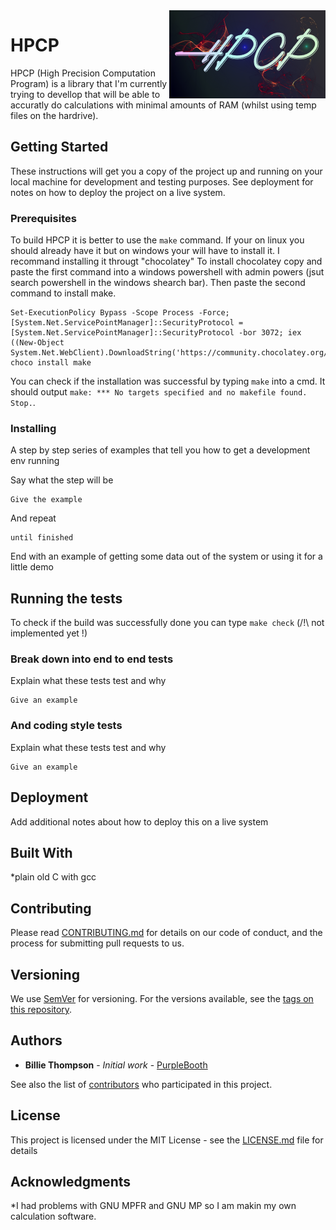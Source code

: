 <html><img align="right" src="./logo_HPCP_small.png"><h1>HPCP</h1></html>

HPCP (High Precision Computation Program) is a library that I'm currently trying to devellop that will be able to accuratly do calculations with minimal amounts of RAM (whilst using temp files on the hardrive).

## Getting Started

These instructions will get you a copy of the project up and running on your local machine for development and testing purposes. See deployment for notes on how to deploy the project on a live system.

### Prerequisites

To build HPCP it is better to use the ```make``` command. If your on linux you should already have it but on windows your will have to install it. I recommand installing it througt "chocolatey"
To install chocolatey copy and paste the first command into a windows powershell with admin powers (jsut search powershell in the windows shearch bar). Then paste the second command to install make.

```
Set-ExecutionPolicy Bypass -Scope Process -Force; [System.Net.ServicePointManager]::SecurityProtocol = [System.Net.ServicePointManager]::SecurityProtocol -bor 3072; iex ((New-Object System.Net.WebClient).DownloadString('https://community.chocolatey.org/install.ps1'))
choco install make
```

You can check if the installation was successful by typing ```make``` into a cmd. It should output ```make: *** No targets specified and no makefile found.  Stop.```.

### Installing

A step by step series of examples that tell you how to get a development env running

Say what the step will be

```
Give the example
```

And repeat

```
until finished
```

End with an example of getting some data out of the system or using it for a little demo

## Running the tests

To check if the build was successfully done you can type ```make check``` (/!\ not implemented yet !)

### Break down into end to end tests

Explain what these tests test and why

```
Give an example
```

### And coding style tests

Explain what these tests test and why

```
Give an example
```

## Deployment

Add additional notes about how to deploy this on a live system

## Built With

*plain old C with gcc

## Contributing

Please read [CONTRIBUTING.md](https://gist.github.com/PurpleBooth/b24679402957c63ec426) for details on our code of conduct, and the process for submitting pull requests to us.

## Versioning

We use [SemVer](http://semver.org/) for versioning. For the versions available, see the [tags on this repository](https://github.com/your/project/tags). 

## Authors

* **Billie Thompson** - *Initial work* - [PurpleBooth](https://github.com/PurpleBooth)

See also the list of [contributors](https://github.com/your/project/contributors) who participated in this project.

## License

This project is licensed under the MIT License - see the [LICENSE.md](LICENSE.md) file for details

## Acknowledgments

*I had problems with GNU MPFR and GNU MP so I am makin my own calculation software. 


